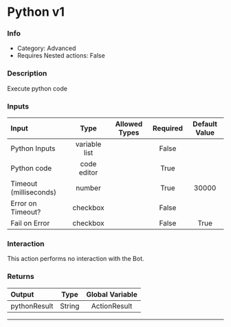 # Python v1

### Info

- Category: Advanced
- Requires Nested actions: False


### Description
Execute python code


### Inputs

| Input | Type | Allowed Types | Required |  Default Value |
| :--- | :---: | :---: | :---: | :---: |
| Python Inputs | variable list |  | False |  |
| Python code | code editor |  | True |  |
| Timeout (milliseconds) | number |  | True | 30000 |
| Error on Timeout? | checkbox |  | False |  |
| Fail on Error | checkbox |  | False | True |


### Interaction
This action performs no interaction with the Bot.

### Returns

| Output | Type | Global Variable |
| :--- | :---: | :---: |
| pythonResult | String | ActionResult |

---